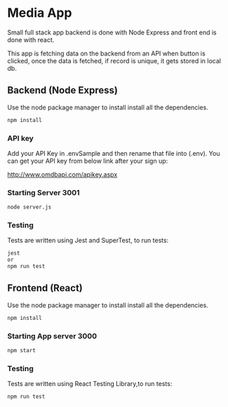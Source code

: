# Media App

Small full stack app backend is done with Node Express and front end is done with react.

This app is fetching data on the backend from an API when button is clicked, once the data is fetched, if record is unique, it gets stored in local db.

## Backend (Node Express)

Use the node package manager to install  install all the dependencies.

```bash
npm install
```
### API key
Add your API Key in .envSample and then rename that file into (.env).
You can get your API key from below link after your sign up:

http://www.omdbapi.com/apikey.aspx

### Starting Server 3001
```bash
node server.js
```
### Testing
Tests are written using Jest and SuperTest, to run tests:
```bash
jest
or
npm run test
```
## Frontend (React)
Use the node package manager to install  install all the dependencies.

```bash
npm install
```
### Starting App server 3000
```bash
npm start
```
### Testing
Tests are written using React Testing Library,to run tests:
```bash
npm run test
```